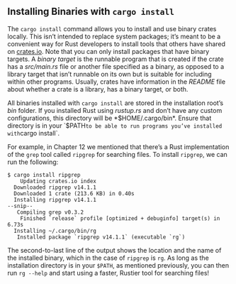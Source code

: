 <!-- Old link, do not remove -->

<a id="installing-binaries-from-cratesio-with-cargo-install"></a>

## Installing Binaries with `cargo install`

The `cargo install` command allows you to install and use binary crates
locally. This isn’t intended to replace system packages; it’s meant to be a
convenient way for Rust developers to install tools that others have shared on
[crates.io](https://crates.io/)<!-- ignore -->. Note that you can only install
packages that have binary targets. A _binary target_ is the runnable program
that is created if the crate has a _src/main.rs_ file or another file specified
as a binary, as opposed to a library target that isn’t runnable on its own but
is suitable for including within other programs. Usually, crates have
information in the _README_ file about whether a crate is a library, has a
binary target, or both.

All binaries installed with `cargo install` are stored in the installation
root’s _bin_ folder. If you installed Rust using _rustup.rs_ and don’t have any
custom configurations, this directory will be *$HOME/.cargo/bin*. Ensure that
directory is in your `$PATH`to be able to run programs you’ve installed with`cargo install`.

For example, in Chapter 12 we mentioned that there’s a Rust implementation of
the `grep` tool called `ripgrep` for searching files. To install `ripgrep`, we
can run the following:

<!-- manual-regeneration
cargo install something you don't have, copy relevant output below
-->

```console
$ cargo install ripgrep
    Updating crates.io index
  Downloaded ripgrep v14.1.1
  Downloaded 1 crate (213.6 KB) in 0.40s
  Installing ripgrep v14.1.1
--snip--
   Compiling grep v0.3.2
    Finished `release` profile [optimized + debuginfo] target(s) in 6.73s
  Installing ~/.cargo/bin/rg
   Installed package `ripgrep v14.1.1` (executable `rg`)
```

The second-to-last line of the output shows the location and the name of the
installed binary, which in the case of `ripgrep` is `rg`. As long as the
installation directory is in your `$PATH`, as mentioned previously, you can
then run `rg --help` and start using a faster, Rustier tool for searching files!
